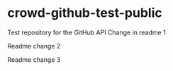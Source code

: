 # crowd-github-test-public
Test repository for the GitHub API
Change in readme 1

Readme change 2

Readme change 3

